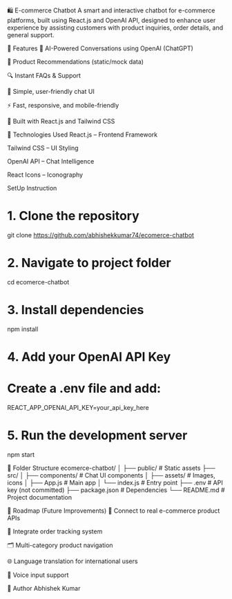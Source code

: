 🛍️ E-commerce Chatbot
A smart and interactive chatbot for e-commerce platforms, built using React.js and OpenAI API, 
designed to enhance user experience by assisting customers with product inquiries, order details, and general support.

🚀 Features
🤖 AI-Powered Conversations using OpenAI (ChatGPT)

🛒 Product Recommendations (static/mock data)

🔍 Instant FAQs & Support

💬 Simple, user-friendly chat UI

⚡ Fast, responsive, and mobile-friendly

🎨 Built with React.js and Tailwind CSS

🧠 Technologies Used
React.js – Frontend Framework

Tailwind CSS – UI Styling

OpenAI API – Chat Intelligence

React Icons – Iconography

SetUp Instruction 
# 1. Clone the repository
git clone https://github.com/abhishekkumar74/ecomerce-chatbot

# 2. Navigate to project folder
cd ecomerce-chatbot

# 3. Install dependencies
npm install

# 4. Add your OpenAI API Key
# Create a .env file and add:
REACT_APP_OPENAI_API_KEY=your_api_key_here

# 5. Run the development server
npm start

📁 Folder Structure
ecomerce-chatbot/
│
├── public/                 # Static assets
├── src/
│   ├── components/         # Chat UI components
│   ├── assets/             # Images, icons
│   ├── App.js              # Main app
│   └── index.js            # Entry point
├── .env                    # API key (not committed)
├── package.json            # Dependencies
└── README.md               # Project documentation

📌 Roadmap (Future Improvements)
🔄 Connect to real e-commerce product APIs

🧾 Integrate order tracking system

🗂️ Multi-category product navigation

🌐 Language translation for international users

🎤 Voice input support

👤 Author
Abhishek Kumar 
